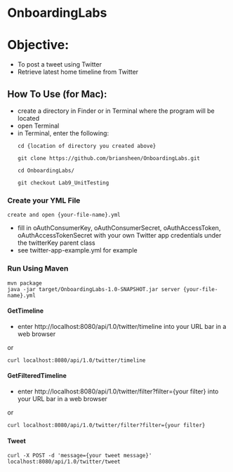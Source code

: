 # OnboardingLabs

# Objective:  

  - To post a tweet using Twitter
  - Retrieve latest home timeline from Twitter


## How To Use (for Mac):
  - create a directory in Finder or in Terminal where the program will be located
  - open Terminal
  - in Terminal, enter the following:
    ```
    cd {location of directory you created above}

    git clone https://github.com/briansheen/OnboardingLabs.git

    cd OnboardingLabs/

    git checkout Lab9_UnitTesting
    ```

### Create your YML File
    create and open {your-file-name}.yml

  - fill in oAuthConsumerKey, oAuthConsumerSecret, oAuthAccessToken, oAuthAccessTokenSecret with your own Twitter app credentials under the twitterKey parent class
  - see twitter-app-example.yml for example


### Run Using Maven

    mvn package
    java -jar target/OnboardingLabs-1.0-SNAPSHOT.jar server {your-file-name}.yml



#### GetTimeline

  - enter http://localhost:8080/api/1.0/twitter/timeline into your URL bar in a web browser

or

    curl localhost:8080/api/1.0/twitter/timeline


#### GetFilteredTimeline

  - enter http://localhost:8080/api/1.0/twitter/filter?filter={your filter} into your URL bar in a web browser

or

    curl localhost:8080/api/1.0/twitter/filter?filter={your filter}


#### Tweet

    curl -X POST -d 'message={your tweet message}' localhost:8080/api/1.0/twitter/tweet
